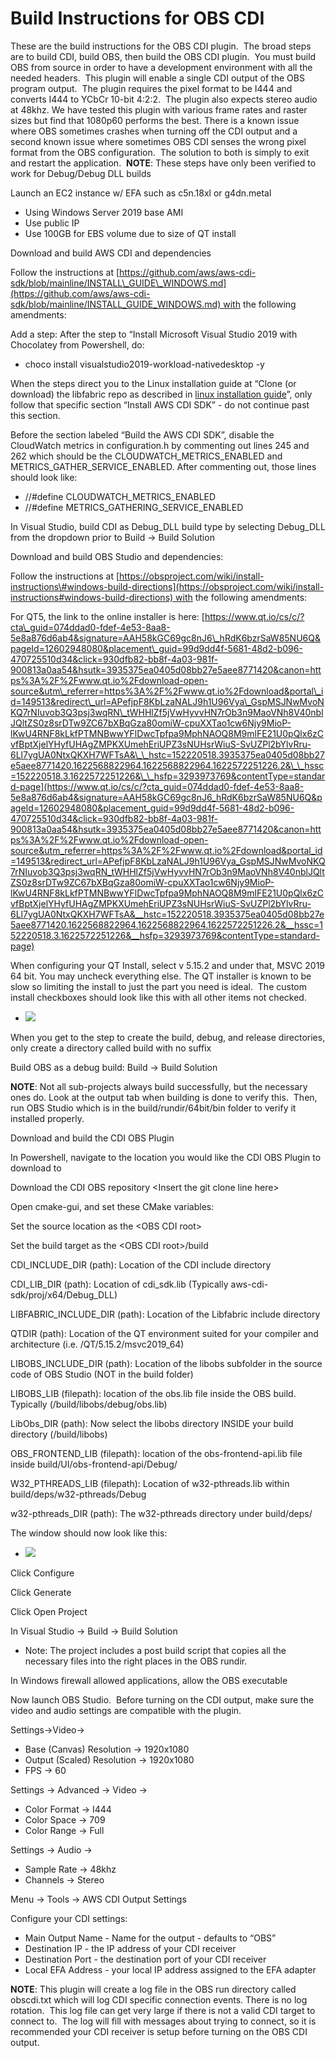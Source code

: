 ﻿Build Instructions for OBS CDI
==============================

These are the build instructions for the OBS CDI plugin.  The broad steps are to build CDI, build OBS, then build the OBS CDI plugin.  You must build OBS from source in order to have a development environment with all the needed headers. 
 This plugin will enable a single CDI output of the OBS program output.  The plugin requires the pixel format to be I444 and converts I444 to YCbCr 10-bit 4:2:2.  The plugin also expects stereo audio at 48khz. We have tested this plugin with various frame rates and raster sizes but find that 1080p60 performs the best. There is a known issue where OBS sometimes crashes when turning off the CDI output and a second known issue where sometimes OBS CDI senses the wrong pixel format from the OBS configuration.  The solution to both is simply to exit and restart the application. 
 **NOTE**: These steps have only been verified to work for Debug/Debug DLL builds

Launch an EC2 instance w/ EFA such as c5n.18xl or g4dn.metal 

-   Using Windows Server 2019 base AMI
-   Use public IP
-   Use 100GB for EBS volume due to size of QT install

Download and build AWS CDI and dependencies

Follow the instructions at [https://github.com/aws/aws-cdi-sdk/blob/mainline/INSTALL\_GUIDE\_WINDOWS.md](https://github.com/aws/aws-cdi-sdk/blob/mainline/INSTALL_GUIDE_WINDOWS.md) with the following amendments:

Add a step: After the step to “Install Microsoft Visual Studio 2019 with Chocolatey from Powershell, do: 

-   choco install visualstudio2019-workload-nativedesktop -y 

When the steps direct you to the Linux installation guide at “Clone (or download) the libfabric repo as described in [linux installation guide](https://github.com/aws/aws-cdi-sdk/blob/mainline/INSTALL_GUIDE_LINUX.md#install-aws-cdi-sdk)”, only follow that specific section “Install AWS CDI SDK” - do not continue past this section. 

Before the section labeled “Build the AWS CDI SDK”, disable the CloudWatch metrics in configuration.h by commenting out lines 245 and 262 which should be the CLOUDWATCH\_METRICS\_ENABLED and METRICS\_GATHER\_SERVICE\_ENABLED. After commenting out, those lines should look like:

-   //\#define CLOUDWATCH\_METRICS\_ENABLED
-   //\#define METRICS\_GATHERING\_SERVICE\_ENABLED

In Visual Studio, build CDI as Debug\_DLL build type by selecting Debug\_DLL from the dropdown prior to Build → Build Solution

Download and build OBS Studio and dependencies:

Follow the instructions at [https://obsproject.com/wiki/install-instructions\#windows-build-directions](https://obsproject.com/wiki/install-instructions#windows-build-directions) with the following amendments:

For QT5, the link to the online installer is here: [https://www.qt.io/cs/c/?cta\_guid=074ddad0-fdef-4e53-8aa8-5e8a876d6ab4&signature=AAH58kGC69gc8nJ6\_hRdK6bzrSaW85NU6Q&pageId=12602948080&placement\_guid=99d9dd4f-5681-48d2-b096-470725510d34&click=930dfb82-bb8f-4a03-981f-900813a0aa54&hsutk=3935375ea0405d08bb27e5aee8771420&canon=https%3A%2F%2Fwww.qt.io%2Fdownload-open-source&utm\_referrer=https%3A%2F%2Fwww.qt.io%2Fdownload&portal\_id=149513&redirect\_url=APefjpF8KbLzaNALJ9h1U96Vya\_GspMSJNwMvoNKQ7rNIuvob3Q3psj3wqRN\_tWHHlZf5jVwHyvvHN7rOb3n9MaoVNh8V40nblJQltZS0z8srDTw9ZC67bXBqGza80omiW-cpuXXTao1cw6Njy9MioP-lKwU4RNF8kLkfPTMNBwwYFlDwcTpfpa9MphNAOQ8M9mlFE21U0pQlx6zCvfBptXjelYHyfUHAgZMPKXUmehEriUPZ3sNUHsrWiuS-SvUZPl2bYlvRru-6Ll7ygUA0NtxQKXH7WFTsA&\_\_hstc=152220518.3935375ea0405d08bb27e5aee8771420.1622568822964.1622568822964.1622572251226.2&\_\_hssc=152220518.3.1622572251226&\_\_hsfp=3293973769&contentType=standard-page](https://www.qt.io/cs/c/?cta_guid=074ddad0-fdef-4e53-8aa8-5e8a876d6ab4&signature=AAH58kGC69gc8nJ6_hRdK6bzrSaW85NU6Q&pageId=12602948080&placement_guid=99d9dd4f-5681-48d2-b096-470725510d34&click=930dfb82-bb8f-4a03-981f-900813a0aa54&hsutk=3935375ea0405d08bb27e5aee8771420&canon=https%3A%2F%2Fwww.qt.io%2Fdownload-open-source&utm_referrer=https%3A%2F%2Fwww.qt.io%2Fdownload&portal_id=149513&redirect_url=APefjpF8KbLzaNALJ9h1U96Vya_GspMSJNwMvoNKQ7rNIuvob3Q3psj3wqRN_tWHHlZf5jVwHyvvHN7rOb3n9MaoVNh8V40nblJQltZS0z8srDTw9ZC67bXBqGza80omiW-cpuXXTao1cw6Njy9MioP-lKwU4RNF8kLkfPTMNBwwYFlDwcTpfpa9MphNAOQ8M9mlFE21U0pQlx6zCvfBptXjelYHyfUHAgZMPKXUmehEriUPZ3sNUHsrWiuS-SvUZPl2bYlvRru-6Ll7ygUA0NtxQKXH7WFTsA&__hstc=152220518.3935375ea0405d08bb27e5aee8771420.1622568822964.1622568822964.1622572251226.2&__hssc=152220518.3.1622572251226&__hsfp=3293973769&contentType=standard-page)

When configuring your QT Install, select v 5.15.2 and under that, MSVC 2019 64 bit. You may uncheck everything else. The QT installer is known to be slow so limiting the install to just the part you need is ideal.  The custom install checkboxes should look like this with all other items not checked. 

-   ![](QT.png)

When you get to the step to create the build, debug, and release directories, only create a directory called build with no suffix

Build OBS as a debug build: Build → Build Solution

**NOTE**: Not all sub-projects always build successfully, but the necessary ones do. Look at the output tab when building is done to verify this.  Then, run OBS Studio which is in the build/rundir/64bit/bin folder to verify it installed properly. 

Download and build the CDI OBS Plugin

In Powershell, navigate to the location you would like the CDI OBS Plugin to download to

Download the CDI OBS repository \<Insert the git clone line here\>

Open cmake-gui, and set these CMake variables:

Set the source location as the \<OBS CDI root\>

Set the build target as the \<OBS CDI root\>/build

CDI\_INCLUDE\_DIR (path): Location of the CDI include directory

CDI\_LIB\_DIR (path): Location of cdi\_sdk.lib (Typically aws-cdi-sdk/proj/x64/Debug\_DLL)

LIBFABRIC\_INCLUDE\_DIR (path): Location of the Libfabric include directory

QTDIR (path): Location of the QT environment suited for your compiler and architecture (i.e. /QT/5.15.2/msvc2019\_64)

LIBOBS\_INCLUDE\_DIR (path): Location of the libobs subfolder in the source code of OBS Studio (NOT in the build folder)

LIBOBS\_LIB (filepath): location of the obs.lib file inside the OBS build. Typically (/build/libobs/debug/obs.lib)

LibObs\_DIR (path): Now select the libobs directory INSIDE your build directory (/build/libobs)

OBS\_FRONTEND\_LIB (filepath): location of the obs-frontend-api.lib file inside build/UI/obs-frontend-api/Debug/

W32\_PTHREADS\_LIB (filepath): Location of w32-pthreads.lib within build/deps/w32-pthreads/Debug

w32-pthreads\_DIR (path): The w32-pthreads directory under build/deps/

The window should now look like this: 

-   ![](Cmake.png)

Click Configure

Click Generate

Click Open Project

In Visual Studio → Build → Build Solution

-   Note: The project includes a post build script that copies all the necessary files into the right places in the OBS rundir.

In Windows firewall allowed applications, allow the OBS executable  

Now launch OBS Studio.  Before turning on the CDI output, make sure the video and audio settings are compatible with the plugin.

Settings→Video→

-   Base (Canvas) Resolution → 1920x1080
-   Output (Scaled) Resolution → 1920x1080
-   FPS -\> 60

Settings → Advanced → Video → 

-   Color Format → I444
-   Color Space → 709
-   Color Range → Full

Settings → Audio → 

-   Sample Rate → 48khz
-   Channels → Stereo

Menu → Tools → AWS CDI Output Settings

Configure your CDI settings:

-   Main Output Name - Name for the output - defaults to “OBS”
-   Destination IP - the IP address of your CDI receiver
-   Destination Port - the destination port of your CDI receiver
-   Local EFA Address - your local IP address assigned to the EFA adapter 

**NOTE**: This plugin will create a log file in the OBS run directory called obscdi.txt which will log CDI specific connection events. There is no log rotation.  This log file can get very large if there is not a valid CDI target to connect to.  The log will fill with messages about trying to connect, so it is recommended your CDI receiver is setup before turning on the OBS CDI output.  

